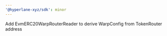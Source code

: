 ```yaml
---
'@hyperlane-xyz/sdk': minor
---
```


Add EvmERC20WarpRouterReader to derive WarpConfig from TokenRouter address

